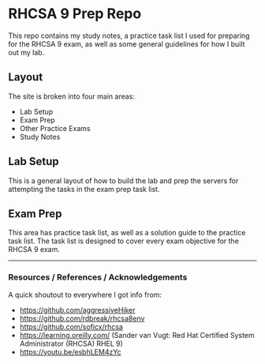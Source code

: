 # RHCSA 9 Prep Repo
This repo contains my study notes, a practice task list I used for preparing for the RHCSA 9 exam, as well as some general guidelines for how I built out my lab.

## Layout
The site is broken into four main areas:
- Lab Setup
- Exam Prep
- Other Practice Exams
- Study Notes

## Lab Setup
This is a general layout of how to build the lab and prep the servers for attempting the tasks in the exam prep task list.

## Exam Prep
This area has practice task list, as well as a solution guide to the practice task list. The task list is designed to cover every exam objective for the RHCSA 9 exam.

---

### Resources / References / Acknowledgements
A quick shoutout to everywhere I got info from:
- https://github.com/aggressiveHiker
- https://github.com/rdbreak/rhcsa8env
- https://github.com/soficx/rhcsa
- https://learning.oreilly.com/ (Sander van Vugt: Red Hat Certified System Administrator (RHCSA) RHEL 9)
- https://youtu.be/esbhLEM4zYc
